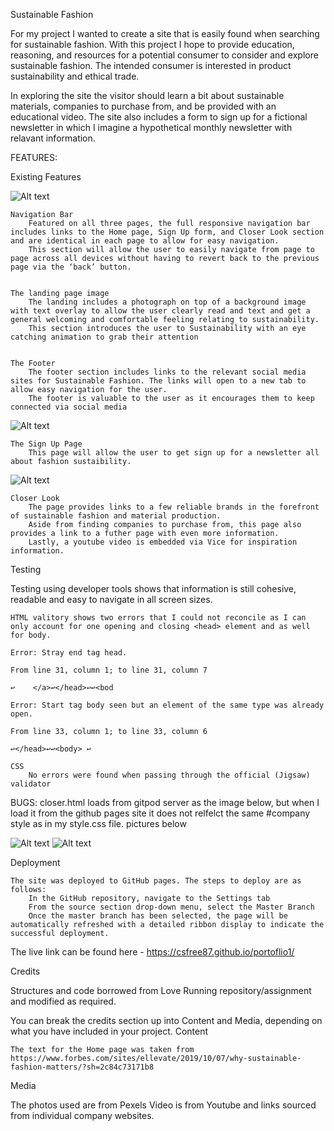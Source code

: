 Sustainable Fashion

For my project I wanted to create a site that is easily found when searching for sustainable fashion. With this project I hope to provide education, reasoning, and resources for a potential consumer to consider and explore sustainable fashion. The intended consumer is interested in product sustainability and ethical trade.

In exploring the site the visitor should learn a bit about sustainable materials, companies to purchase from, and be provided with an educational video. The site also includes a form to sign up for a fictional newsletter in which I imagine a hypothetical monthly newsletter with relavant information. 


FEATURES:

Existing Features

<img src="/assets/images/screenshot1.png" alt="Alt text" title="Optional title">

    Navigation Bar
        Featured on all three pages, the full responsive navigation bar includes links to the Home page, Sign Up form, and Closer Look section and are identical in each page to allow for easy navigation.
        This section will allow the user to easily navigate from page to page across all devices without having to revert back to the previous page via the ‘back’ button.


    The landing page image
        The landing includes a photograph on top of a background image with text overlay to allow the user clearly read and text and get a general welcoming and comfortable feeling relating to sustainability.
        This section introduces the user to Sustainability with an eye catching animation to grab their attention


    The Footer
        The footer section includes links to the relevant social media sites for Sustainable Fashion. The links will open to a new tab to allow easy navigation for the user.
        The footer is valuable to the user as it encourages them to keep connected via social media

<img src="/assets/images/screenshot2.png" alt="Alt text" title="Optional title">

    The Sign Up Page
        This page will allow the user to get sign up for a newsletter all about fashion sustaibility.

<img src="/assets/images/screenshot3.png" alt="Alt text" title="Optional title">


    Closer Look
        The page provides links to a few reliable brands in the forefront of sustainable fashion and material production. 
        Aside from finding companies to purchase from, this page also provides a link to a futher page with even more information. 
        Lastly, a youtube video is embedded via Vice for inspiration information.

 Testing

Testing using developer tools shows that information is still cohesive, readable and easy to navigate in all screen sizes. 


    HTML valitory shows two errors that I could not reconcile as I can only account for one opening and closing <head> element and as well for body.

    Error: Stray end tag head.

    From line 31, column 1; to line 31, column 7

    ↩    </a>↩</head>↩↩<bod

    Error: Start tag body seen but an element of the same type was already open.

    From line 33, column 1; to line 33, column 6

    ↩</head>↩↩<body> ↩        
    
    CSS
        No errors were found when passing through the official (Jigsaw) validator

BUGS:
closer.html loads from gitpod server as the image below, but when I load it from the github pages site it does not relfelct the same #company style as in my style.css file. pictures below

<img src="/assets/images/screenshot4.png" alt="Alt text" title="Optional title">
<img src="/assets/images/screenshot5.png" alt="Alt text" title="Optional title">

Deployment

    The site was deployed to GitHub pages. The steps to deploy are as follows:
        In the GitHub repository, navigate to the Settings tab
        From the source section drop-down menu, select the Master Branch
        Once the master branch has been selected, the page will be automatically refreshed with a detailed ribbon display to indicate the successful deployment.

The live link can be found here - https://csfree87.github.io/portoflio1/

Credits

Structures and code borrowed from Love Running repository/assignment and modified as required. 

You can break the credits section up into Content and Media, depending on what you have included in your project.
Content

    The text for the Home page was taken from https://www.forbes.com/sites/ellevate/2019/10/07/why-sustainable-fashion-matters/?sh=2c84c73171b8
    

Media

The photos used are from Pexels
Video is from Youtube
and links sourced from individual company websites.   
